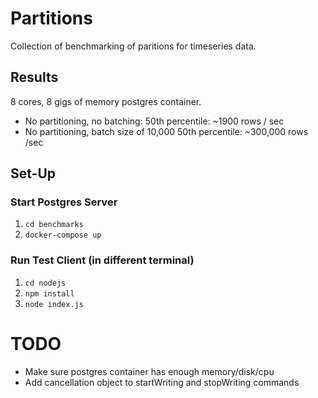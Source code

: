 # Partitions

Collection of benchmarking of paritions for timeseries data.

## Results
8 cores, 8 gigs of memory postgres container.

- No partitioning, no batching: 50th percentile: ~1900 rows / sec
- No partitioning, batch size of 10,000 50th percentile: ~300,000 rows /sec

## Set-Up

### Start Postgres Server
1. `cd benchmarks`
2. `docker-compose up`

### Run Test Client (in different terminal)
1. `cd nodejs`
2. `npm install`
3. `node index.js`

# TODO
- Make sure postgres container has enough memory/disk/cpu
- Add cancellation object to startWriting and stopWriting commands